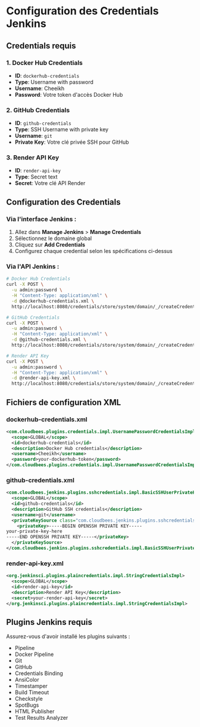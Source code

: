 # Configuration des Credentials Jenkins

## Credentials requis

### 1. Docker Hub Credentials
- **ID**: `dockerhub-credentials`
- **Type**: Username with password
- **Username**: Cheeikh
- **Password**: Votre token d'accès Docker Hub

### 2. GitHub Credentials
- **ID**: `github-credentials`
- **Type**: SSH Username with private key
- **Username**: `git`
- **Private Key**: Votre clé privée SSH pour GitHub

### 3. Render API Key
- **ID**: `render-api-key`
- **Type**: Secret text
- **Secret**: Votre clé API Render

## Configuration des Credentials

### Via l'interface Jenkins :
1. Allez dans **Manage Jenkins** > **Manage Credentials**
2. Sélectionnez le domaine global
3. Cliquez sur **Add Credentials**
4. Configurez chaque credential selon les spécifications ci-dessus

### Via l'API Jenkins :
```bash
# Docker Hub Credentials
curl -X POST \
  -u admin:password \
  -H "Content-Type: application/xml" \
  -d @dockerhub-credentials.xml \
  http://localhost:8080/credentials/store/system/domain/_/createCredentials

# GitHub Credentials
curl -X POST \
  -u admin:password \
  -H "Content-Type: application/xml" \
  -d @github-credentials.xml \
  http://localhost:8080/credentials/store/system/domain/_/createCredentials

# Render API Key
curl -X POST \
  -u admin:password \
  -H "Content-Type: application/xml" \
  -d @render-api-key.xml \
  http://localhost:8080/credentials/store/system/domain/_/createCredentials
```

## Fichiers de configuration XML

### dockerhub-credentials.xml
```xml
<com.cloudbees.plugins.credentials.impl.UsernamePasswordCredentialsImpl>
  <scope>GLOBAL</scope>
  <id>dockerhub-credentials</id>
  <description>Docker Hub credentials</description>
  <username>Cheeikh</username>
  <password>your-dockerhub-token</password>
</com.cloudbees.plugins.credentials.impl.UsernamePasswordCredentialsImpl>
```

### github-credentials.xml
```xml
<com.cloudbees.jenkins.plugins.sshcredentials.impl.BasicSSHUserPrivateKey>
  <scope>GLOBAL</scope>
  <id>github-credentials</id>
  <description>GitHub SSH credentials</description>
  <username>git</username>
  <privateKeySource class="com.cloudbees.jenkins.plugins.sshcredentials.impl.BasicSSHUserPrivateKey$DirectEntryPrivateKeySource">
    <privateKey>-----BEGIN OPENSSH PRIVATE KEY-----
your-private-key-here
-----END OPENSSH PRIVATE KEY-----</privateKey>
  </privateKeySource>
</com.cloudbees.jenkins.plugins.sshcredentials.impl.BasicSSHUserPrivateKey>
```

### render-api-key.xml
```xml
<org.jenkinsci.plugins.plaincredentials.impl.StringCredentialsImpl>
  <scope>GLOBAL</scope>
  <id>render-api-key</id>
  <description>Render API Key</description>
  <secret>your-render-api-key</secret>
</org.jenkinsci.plugins.plaincredentials.impl.StringCredentialsImpl>
```

## Plugins Jenkins requis

Assurez-vous d'avoir installé les plugins suivants :
- Pipeline
- Docker Pipeline
- Git
- GitHub
- Credentials Binding
- AnsiColor
- Timestamper
- Build Timeout
- Checkstyle
- SpotBugs
- HTML Publisher
- Test Results Analyzer

